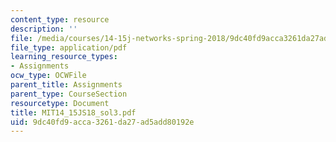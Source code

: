 ```yaml
---
content_type: resource
description: ''
file: /media/courses/14-15j-networks-spring-2018/9dc40fd9acca3261da27ad5add80192e_MIT14_15JS18_sol3.pdf
file_type: application/pdf
learning_resource_types:
- Assignments
ocw_type: OCWFile
parent_title: Assignments
parent_type: CourseSection
resourcetype: Document
title: MIT14_15JS18_sol3.pdf
uid: 9dc40fd9-acca-3261-da27-ad5add80192e
---
```

